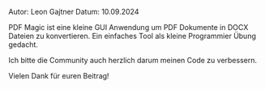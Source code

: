 Autor: Leon Gajtner
Datum: 10.09.2024

PDF Magic ist eine kleine GUI Anwendung um PDF Dokumente in DOCX Dateien zu konvertieren.
Ein einfaches Tool als kleine Programmier Übung gedacht.

Ich bitte die Community auch herzlich darum meinen Code zu verbessern.

Vielen Dank für euren Beitrag!
